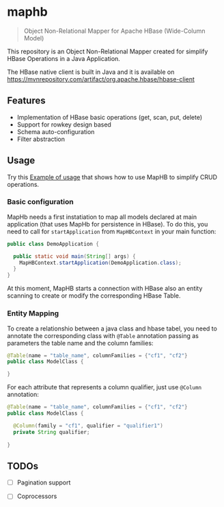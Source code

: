 # maphb
> Object Non-Relational Mapper for Apache HBase (Wide-Column Model)

This repository is an Object Non-Relational Mapper created for simplify HBase Operations in a Java Application.

The HBase native client is built in Java and it is available on https://mvnrepository.com/artifact/org.apache.hbase/hbase-client

## Features
* Implementation of HBase basic operations (get, scan, put, delete)
* Support for rowkey design based
* Schema auto-configuration
* Filter abstraction

## Usage
Try this [Example of usage](https://github.com/renantamashiro/maphb/tree/main/demo-service) that shows how to use MapHB to simplify CRUD operations.


### Basic configuration
MapHb needs a first instatiation to map all models declared at main application (that uses MapHb for persistence in HBase). To do this, you need to call for `startApplication` from `MapHBContext` in your main function:

```java
public class DemoApplication {

  public static void main(String[] args) {
    MapHBContext.startApplication(DemoApplication.class);
  }
}
```

At this moment, MapHB starts a connection with HBase also an entity scanning to create or modify the corresponding HBase Table.


### Entity Mapping
To create a relationshio between a java class and hbase tabel, you need to annotate the corresponding class with `@Table` annotation passing as parameters the table name and the column families:

```java
@Table(name = "table_name", columnFamilies = {"cf1", "cf2"}
public class ModelClass {

}

```
For each attribute that represents a column qualifier, just use `@Column` annotation:

```java
@Table(name = "table_name", columnFamilies = {"cf1", "cf2"}
public class ModelClass {

  @Column(family = "cf1", qualifier = "qualifier1")
  private String qualifier;
  
}

```



## TODOs
- [ ] Pagination support
- [ ] Coprocessors




